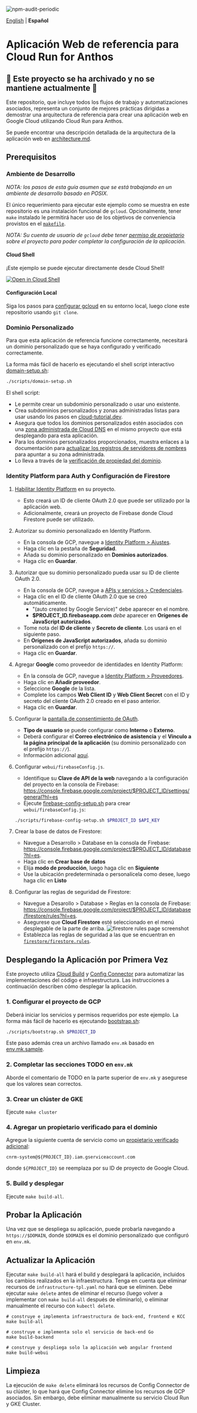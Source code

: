![npm-audit-periodic](https://github.com/GoogleCloudPlatform/cloud-run-anthos-reference-web-app/workflows/npm-audit-periodic/badge.svg)

[English](../README.md) | **Español**

# Aplicación Web de referencia para Cloud Run for Anthos

## 🛑 Este proyecto se ha archivado y no se mantiene actualmente 🛑

Este repositorio, que incluye todos los flujos de trabajo y automatizaciones asociados,
representa un conjunto de mejores prácticas dirigidas a demostrar una arquitectura
de referencia para crear una aplicación web en Google Cloud utilizando Cloud Run
para Anthos.

Se puede encontrar una descripción detallada de la arquitectura de la aplicación
web en [architecture.md][].

## Prerequisitos

### Ambiente de Desarrollo

*NOTA: los pasos de esta guía asumen que se está trabajando en un ambiente de desarrollo
basado en POSIX.*

El único requerimiento para ejecutar este ejemplo como se muestra en este repositorio
es una instalación funcional de `gcloud`. Opcionalmente, tener `make` instalado le
permitirá hacer uso de los objetivos de conveniencia provistos en el [`makefile`][].

*NOTA: Su cuenta de usuario de `gcloud` debe tener
[permiso de propietario][Owner permission] sobre el proyecto para poder completar
la configuración de la aplicación.*

#### Cloud Shell

¡Este ejemplo se puede ejecutar directamente desde Cloud Shell!

[![Open in Cloud Shell](https://gstatic.com/cloudssh/images/open-btn.svg)](https://ssh.cloud.google.com/cloudshell/editor?cloudshell_git_repo=https%3A%2F%2Fgithub.com%2FGoogleCloudPlatform%2Fcloud-run-anthos-reference-web-app&cloudshell_git_branch=main)

#### Configuración Local

Siga los pasos para [configurar gcloud][set up gcloud] en su entorno local,
luego clone este repositorio usando `git clone`.

### Dominio Personalizado

Para que esta aplicación de referencia funcione correctamente, necesitará un
dominio personalizado que se haya configurado y verificado correctamente.

La forma más fácil de hacerlo es ejecutando el shell script interactivo [domain-setup.sh][]:

```bash
./scripts/domain-setup.sh
```

El shell script:

* Le permite crear un subdominio personalizado o usar uno existente.
* Crea subdominios personalizados y zonas administradas listas para usar usando
  los pasos en [cloud-tutorial.dev][].
* Asegura que todos los dominios personalizados estén asociados con una
  [zona administrada de Cloud DNS][Cloud DNS Managed Zone] en el mismo proyecto
  que está desplegando para esta aplicación.
* Para los dominios personalizados proporcionados, muestra enlaces a la documentación
  para [actualizar los registros de servidores de nombres][update name server records]
  para apuntar a su zona administrada.
* Lo lleva a través de la
  [verificación de propiedad del dominio][domain ownership verification].

### Identity Platform para Auth y Configuración de Firestore

1. [Habilitar Identity Platform][Enable Identity Platform] en su proyecto.
   * Esto creará un ID de cliente OAuth 2.0 que puede ser utilizado por la
     aplicación web.
   * Adicionalmente, creará un proyecto de Firebase donde Cloud Firestore puede
     ser utilizado.

1. Autorizar su dominio personalizado en Identity Platform.
   * En la consola de GCP, navegue a
     [Identity Platform > Ajustes][Identity Platform > Settings].
   * Haga clic en la pestaña de **Seguridad**.
   * Añada su dominio personalizado en **Dominios autorizados**.
   * Haga clic en **Guardar**.

1. Autorizar que su dominio personalizado pueda usar su ID de cliente OAuth 2.0.
   * En la consola de GCP, navegue a
     [APIs y servicios > Credenciales][APIs & Services > Credentials].
   * Haga clic en el ID de cliente OAuth 2.0 que se creó automáticamente.
     * "(auto created by Google Service)" debe aparecer en el nombre.
     * **$PROJECT_ID.firebaseapp.com** _debe_ aparecer en
       **Orígenes de JavaScript autorizados**.
   * Tome nota del **ID de cliente** y **Secreto de cliente**.
     Los usará en el siguiente paso.
   * En **Orígenes de JavaScript autorizados**,
     añada su dominio personalizado con el prefijo `https://`.
   * Haga clic en **Guardar**.

1. Agregar **Google** como proveedor de identidades en Identity Platform:
   * En la consola de GCP, navegue a
     [Identity Platform > Proveedores][Identity Platform > Providers].
   * Haga clic en **Añadir proveedor**.
   * Seleccione **Google** de la lista.
   * Complete los campos **Web Client ID** y **Web Client Secret** con
     el ID y secreto del cliente OAuth 2.0 creado en el paso anterior.
   * Haga clic en **Guardar**.

1. Configurar la [pantalla de consentimiento de OAuth][OAuth consent screen].
   * **Tipo de usuario** se puede configurar como **Interno** o **Externo**.
   * Deberá configurar el **Correo electrónico de asistencia** y el
     **Vínculo a la página principal de la aplicación**
     (su dominio personalizado con el prefijo `https://`).
   * Información adicional
     [aquí](https://support.google.com/cloud/answer/6158849?hl=es#userconsent).

1. Configurar `webui/firebaseConfig.js`.
   * Identifique su **Clave de API de la web** navegando a la configuración del
     proyecto en la consola de Firebase:
     <https://console.firebase.google.com/project/$PROJECT_ID/settings/general?hl=es>
   * Ejecute [firebase-config-setup.sh][] para crear `webui/firebaseConfig.js`:

   ```bash
   ./scripts/firebase-config-setup.sh $PROJECT_ID $API_KEY
   ```

1. Crear la base de datos de Firestore:
   * Navegue a Desarrollo > Database en la consola de Firebase:
     <https://console.firebase.google.com/project/$PROJECT_ID/database?hl=es>.
   * Haga clic en **Crear base de datos**
   * Elija **modo de producción**, luego haga clic en **Siguiente**
   * Use la ubicación predeterminada o personalícela como desee,
     luego haga clic en **Listo**

1. Configurar las reglas de seguridad de Firestore:
   * Navegue a Desarollo > Database > Reglas en la consola de Firebase:
     <https://console.firebase.google.com/project/$PROJECT_ID/database/firestore/rules?hl=es>.
   * Asegurese que **Cloud Firestore** esté seleccionado en el menú desplegable
     de la parte de arriba.
     ![firestore rules page screenshot][]
   * Establezca las reglas de seguridad a las que se encuentran en [`firestore/firestore.rules`][].

## Desplegando la Aplicación por Primera Vez

Este proyecto utiliza [Cloud Build][] y [Config Connector][] para automatizar
las implementaciones del código e infraestructura.
Las instrucciones a continuación describen cómo desplegar la aplicación.

### 1. Configurar el proyecto de GCP

Deberá iniciar los servicios y permisos requeridos por este ejemplo.
La forma más fácil de hacerlo es ejecutando [bootstrap.sh][]:

```bash
./scripts/bootstrap.sh $PROJECT_ID
```

Este paso además crea un archivo llamado `env.mk` basado en [env.mk.sample](env.mk.sample).

### 2. Completar las secciones TODO en `env.mk`

Aborde el comentario de TODO en la parte superior de `env.mk` y asegurese que
los valores sean correctos.

### 3. Crear un clúster de GKE

Ejecute `make cluster`

### 4. Agregar un propietario verificado para el dominio

Agregue la siguiente cuenta de servicio como un
[propietario verificado adicional][additional verified owner]:

`cnrm-system@${PROJECT_ID}.iam.gserviceaccount.com`

donde `${PROJECT_ID}` se reemplaza por su ID de proyecto de Google Cloud.

### 5. Build y desplegar

Ejecute `make build-all`.

## Probar la Aplicación

Una vez que se despliega su aplicación, puede probarla navegando a `https://$DOMAIN`,
donde `$DOMAIN` es el dominio personalizado que configuró en `env.mk`.

## Actualizar la Aplicación

Ejecutar `make build-all` hará el build y desplegará la aplicación, incluidos
los cambios realizados en la infraestructura. Tenga en cuenta que eliminar
recursos de `infrastructure-tpl.yaml` no hará que se eliminen. Debe ejecutar
`make delete` antes de eliminar el recurso (luego volver a implementar con
`make build-all` después de eliminarlo), o eliminar manualmente el recurso con
`kubectl delete`.

```shell
# construye e implementa infraestructura de back-end, frontend e KCC
make build-all

# construye e implementa solo el servicio de back-end Go
make build-backend

# construye y despliega solo la aplicación web angular frontend
make build-webui
```

## Limpieza

La ejecución de `make delete` eliminará los recursos de Config Connector de su
clúster, lo que hará que Config Connector elimine los recursos de GCP
asociados. Sin embargo, debe eliminar manualmente su servicio Cloud Run y ​​GKE Cluster.

[APIs & Services > Credentials]: https://console.cloud.google.com/apis/credentials
[Cloud Build]: https://cloud.google.com/cloud-build/docs
[Config Connector]: https://cloud.google.com/config-connector/docs
[Cloud DNS Managed Zone]: https://cloud.google.com/dns/zones
[update name server records]: https://cloud.google.com/dns/docs/migrating#update_your_registrars_name_server_records
[domain ownership verification]: https://cloud.google.com/storage/docs/domain-name-verification#verification
[additional verified owner]: https://cloud.google.com/storage/docs/domain-name-verification?_ga=2.256052552.-234301672.1582050261#additional_verified_owners
[Enable Identity Platform]: https://console.cloud.google.com/marketplace/details/google-cloud-platform/customer-identity
[Identity Platform > Providers]: https://console.cloud.google.com/customer-identity/providers
[Identity Platform quickstart guide]: https://cloud.google.com/identity-platform/docs/quickstart-email-password#sign_the_user_in
[Identity Platform page in the GCP console]: https://console.cloud.google.com/marketplace/details/google-cloud-platform/customer-identity
[OAuth consent screen]: https://console.cloud.google.com/apis/credentials/consent
[Identity Platform > Settings]: https://console.cloud.google.com/customer-identity/settings
[Setting up OAuth 2.0 guide]: https://support.google.com/cloud/answer/6158849?hl=en
[set up gcloud]: https://cloud.google.com/sdk/docs
[Owner permission]: https://console.cloud.google.com/iam-admin/roles/details/roles%3Cowner
[cloud-tutorial.dev]: https://cloud-tutorial.dev/
[`makefile`]: ../makefile
[architecture.md]: architecture_sp.md
[bootstrap.sh]: ../scripts/bootstrap.sh
[firebase-config-setup.sh]: ../scripts/firebase-config-setup.sh
[domain-setup.sh]: ../scripts/domain-setup.sh
[firestore rules page screenshot]: img/firestore_rules_page.png
[`firestore/firestore.rules`]: ../firestore/firestore.rules
